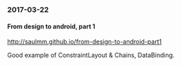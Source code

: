 ### 2017-03-22

#### From design to android, part 1

http://saulmm.github.io/from-design-to-android-part1

Good example of ConstraintLayout & Chains, DataBinding.